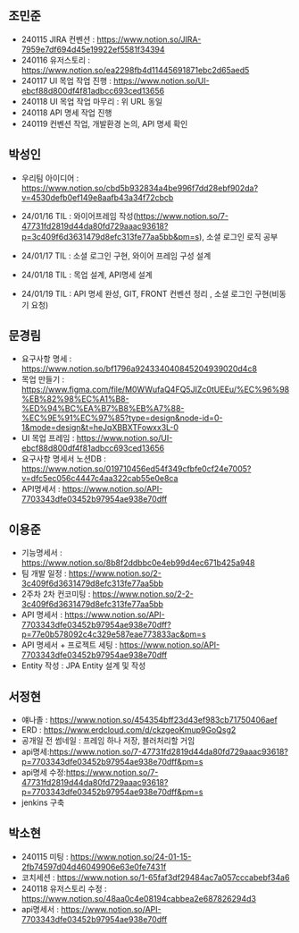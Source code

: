 ## 조민준
- 240115 JIRA 컨벤션 : https://www.notion.so/JIRA-7959e7df694d45e19922ef5581f34394
- 240116 유저스토리 : https://www.notion.so/ea2298fb4d11445691871ebc2d65aed5
- 240117 UI 목업 작업 진행 : https://www.notion.so/UI-ebcf88d800df4f81adbcc693ced13656
- 240118 UI 목업 작업 마무리 : 위 URL 동일
- 240118 API 명세 작업 진행
- 240119 컨벤션 작업, 개발환경 논의, API 명세 확인


## 박성인
- 우리팀 아이디어 : https://www.notion.so/cbd5b932834a4be996f7dd28ebf902da?v=4530defb0ef149e8aafb43a34f72cbcb
- 24/01/16 TIL : 와이어프레임 작성(https://www.notion.so/7-47731fd2819d44da80fd729aaac93618?p=3c409f6d3631479d8efc313fe77aa5bb&pm=s), 소셜 로그인 로직 공부 

- 24/01/17 TIL : 소셜 로그인 구현, 와이어 프레임 구성 설계
- 24/01/18 TIL : 목업 설계, API명세 설계
- 24/01/19 TIL : API 명세 완성, GIT, FRONT 컨벤션 정리 , 소셜 로그인 구현(비동기 요청)


## 문경림
- 요구사항 명세 : https://www.notion.so/bf1796a924334040845204939020d4c8
- 목업 만들기 :  https://www.figma.com/file/M0WWufaQ4FQ5JIZc0tUEEu/%EC%96%98%EB%82%98%EC%A1%B8-%ED%94%BC%EA%B7%B8%EB%A7%88-%EC%9E%91%EC%97%85?type=design&node-id=0-1&mode=design&t=heJqXBBXTFowxx3L-0
- UI 목업 프레임 : https://www.notion.so/UI-ebcf88d800df4f81adbcc693ced13656
- 요구사항 명세서 노션DB : https://www.notion.so/019710456ed54f349cfbfe0cf24e7005?v=dfc5ec056c4447c4aa322cab55e0e8ca
- API명세서 : https://www.notion.so/API-7703343dfe03452b97954ae938e70dff

## 이용준
- 기능명세서 : https://www.notion.so/8b8f2ddbbc0e4eb99d4ec671b425a948
- 팀 개발 일정 : https://www.notion.so/2-3c409f6d3631479d8efc313fe77aa5bb
- 2주차 2차 컨코미팅 : https://www.notion.so/2-2-3c409f6d3631479d8efc313fe77aa5bb
- API 명세서 : https://www.notion.so/API-7703343dfe03452b97954ae938e70dff?p=77e0b578092c4c329e587eae773833ac&pm=s
- API 명세서 + 프로젝트 세팅 : https://www.notion.so/API-7703343dfe03452b97954ae938e70dff
- Entity 작성 : JPA Entity 설계 및 작성 


## 서정현
- 얘나졸 :  https://www.notion.so/454354bff23d43ef983cb71750406aef
- ERD : https://www.erdcloud.com/d/ckzgeoKmup9GoQsg2
- 공개일 전 썸네일 : 프레임 하나 저장, 블러처리할 거임 
- api명세:https://www.notion.so/7-47731fd2819d44da80fd729aaac93618?p=7703343dfe03452b97954ae938e70dff&pm=s
- api명세 수정:https://www.notion.so/7-47731fd2819d44da80fd729aaac93618?p=7703343dfe03452b97954ae938e70dff&pm=s
- jenkins 구축

## 박소현
- 240115 미팅 : https://www.notion.so/24-01-15-2fb74597d04d46049906e63e0fe7431f
- 코치세션 : https://www.notion.so/1-65faf3df29484ac7a057cccabebf34a6
- 240118 유저스토리 수정 : https://www.notion.so/48aa0c4e08194cabbea2e687826294d3
- api명세서 : https://www.notion.so/API-7703343dfe03452b97954ae938e70dff
